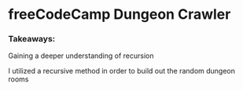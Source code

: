 # freeCodeCamp Dungeon Crawler


### Takeaways:
Gaining a deeper understanding of recursion

I utilized a recursive method in order to build out the random dungeon rooms
